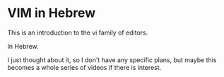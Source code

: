 # VIM in Hebrew

This is an introduction to the vi family of editors.

In Hebrew.

I just thought about it, so I don't have any specific plans, but maybe this becomes a whole series
of videos if there is interest.
 
